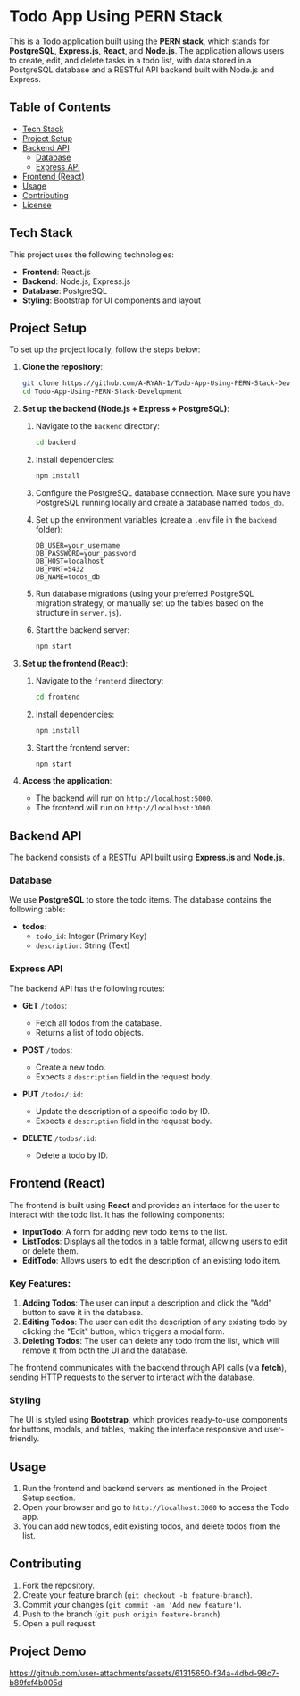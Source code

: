 # Todo App Using PERN Stack

This is a Todo application built using the **PERN stack**, which stands for **PostgreSQL**, **Express.js**, **React**, and **Node.js**. The application allows users to create, edit, and delete tasks in a todo list, with data stored in a PostgreSQL database and a RESTful API backend built with Node.js and Express.

## Table of Contents

- [Tech Stack](#tech-stack)
- [Project Setup](#project-setup)
- [Backend API](#backend-api)
  - [Database](#database)
  - [Express API](#express-api)
- [Frontend (React)](#frontend-react)
- [Usage](#usage)
- [Contributing](#contributing)
- [License](#license)

## Tech Stack

This project uses the following technologies:

- **Frontend**: React.js
- **Backend**: Node.js, Express.js
- **Database**: PostgreSQL
- **Styling**: Bootstrap for UI components and layout

## Project Setup

To set up the project locally, follow the steps below:

1. **Clone the repository**:

    ```bash
    git clone https://github.com/A-RYAN-1/Todo-App-Using-PERN-Stack-Development.git
    cd Todo-App-Using-PERN-Stack-Development
    ```

2. **Set up the backend (Node.js + Express + PostgreSQL)**:
   
    1. Navigate to the `backend` directory:
    
        ```bash
        cd backend
        ```

    2. Install dependencies:
    
        ```bash
        npm install
        ```

    3. Configure the PostgreSQL database connection. Make sure you have PostgreSQL running locally and create a database named `todos_db`.

    4. Set up the environment variables (create a `.env` file in the `backend` folder):

        ```
        DB_USER=your_username
        DB_PASSWORD=your_password
        DB_HOST=localhost
        DB_PORT=5432
        DB_NAME=todos_db
        ```

    5. Run database migrations (using your preferred PostgreSQL migration strategy, or manually set up the tables based on the structure in `server.js`).

    6. Start the backend server:

        ```bash
        npm start
        ```

3. **Set up the frontend (React)**:

    1. Navigate to the `frontend` directory:
    
        ```bash
        cd frontend
        ```

    2. Install dependencies:
    
        ```bash
        npm install
        ```

    3. Start the frontend server:

        ```bash
        npm start
        ```

4. **Access the application**:

    - The backend will run on `http://localhost:5000`.
    - The frontend will run on `http://localhost:3000`.

## Backend API

The backend consists of a RESTful API built using **Express.js** and **Node.js**.

### Database

We use **PostgreSQL** to store the todo items. The database contains the following table:

- **todos**:
  - `todo_id`: Integer (Primary Key)
  - `description`: String (Text)

### Express API

The backend API has the following routes:

- **GET** `/todos`:
    - Fetch all todos from the database.
    - Returns a list of todo objects.

- **POST** `/todos`:
    - Create a new todo.
    - Expects a `description` field in the request body.

- **PUT** `/todos/:id`:
    - Update the description of a specific todo by ID.
    - Expects a `description` field in the request body.

- **DELETE** `/todos/:id`:
    - Delete a todo by ID.

## Frontend (React)

The frontend is built using **React** and provides an interface for the user to interact with the todo list. It has the following components:

- **InputTodo**: A form for adding new todo items to the list.
- **ListTodos**: Displays all the todos in a table format, allowing users to edit or delete them.
- **EditTodo**: Allows users to edit the description of an existing todo item.

### Key Features:

1. **Adding Todos**: The user can input a description and click the "Add" button to save it in the database.
2. **Editing Todos**: The user can edit the description of any existing todo by clicking the "Edit" button, which triggers a modal form.
3. **Deleting Todos**: The user can delete any todo from the list, which will remove it from both the UI and the database.

The frontend communicates with the backend through API calls (via **fetch**), sending HTTP requests to the server to interact with the database.

### Styling

The UI is styled using **Bootstrap**, which provides ready-to-use components for buttons, modals, and tables, making the interface responsive and user-friendly.

## Usage

1. Run the frontend and backend servers as mentioned in the Project Setup section.
2. Open your browser and go to `http://localhost:3000` to access the Todo app.
3. You can add new todos, edit existing todos, and delete todos from the list.

## Contributing

1. Fork the repository.
2. Create your feature branch (`git checkout -b feature-branch`).
3. Commit your changes (`git commit -am 'Add new feature'`).
4. Push to the branch (`git push origin feature-branch`).
5. Open a pull request.

## Project Demo

https://github.com/user-attachments/assets/61315650-f34a-4dbd-98c7-b89fcf4b005d
